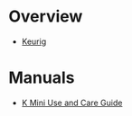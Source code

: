 # Overview

- [Keurig](https://www.keurig.com/)

# Manuals

- [K Mini Use and Care Guide](k-mini-use-and-care-guide.pdf)
